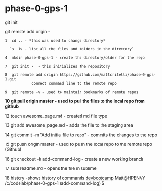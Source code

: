 # phase-0-gps-1



git init

git remote add origin <URL> - 


    1  cd .. - *this was used to change directory*

      `3  ls - list all the files and folders in the directory`

    4  mkdir phase-0-gps-1 - create the directory/older for the repo

    7  git init -  - this initializes the repository

    8  git remote add origin https://github.com/mattcritelli/phase-0-gps-1.git
    			connect command line to the remote repo

    9  git remote -v - used to maintain bookmarks of remote repos

   **10  git pull origin master - used to pull the files to the local repo from github**

   12  touch awesome_page.md - created md file type

   13  git add awesome_page.md - adds the file to the staging area

   14  git commit -m "Add initial file to repo" - commits the changes to the repo

   15  git push origin master - used to push the local repo to the remote repo (Github)

   16  git checkout -b add-command-log - create a new working branch 

   17  subl readme.md - opens the file in sublime

   18  history -shows history of commands
[devbootcamp](http://devbootcamp.com/?utm_source=Google&utm_medium=cpc&utm_campaign=SF+Metro+-+Branded&utm_content=Branded+-+Dev+Bootcamp&utm_term=devbootcamp)
Matt@HPENVY /c/codelab/phase-0-gps-1 (add-command-log)
$